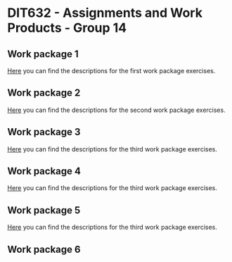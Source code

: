 # DIT632 - Assignments and Work Products - Group 14

## Work package 1

[Here](./wp_1/) you can find the descriptions for the first work package exercises.

## Work package 2

[Here](./wp_2/) you can find the descriptions for the second work package exercises.

## Work package 3

[Here](./wp_3/) you can find the descriptions for the third work package exercises.

## Work package 4

[Here](./wp_4/) you can find the descriptions for the third work package exercises.

## Work package 5

[Here](./wp_5/) you can find the descriptions for the third work package exercises.

## Work package 6
